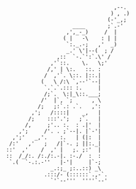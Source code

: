                                       ,--.
                                     ) , .)
                                    (-'_,;
                         ____       ;`.-'
                       ,',_-_)     /  |
                      ( |   -\    : | |
                       `:._.-;   ,'  _)
                       _.' \'|--(  ; /
                    ,::  `-.`':`.\' /
                  ,'`::.    \.   \;'
                 /,' | \:.   ::. :
                /  ,'`. \::. |::.|
               (   \ /:\ `,--'`--|
                `.`.`.::: :.     |
                /;`.  \:|_\::.___;
               /'  |`, `;      , \
              /;   ;:`.: .`.   ,':
            ,';   /::::|    _,   |
           /;    :::'.';   ;`.   |
          /,     ;'.. :.  : .|'  |
        ,';     /'. . ;`--|. |`-'|
      ,';'   _,'.    :.   | (|:  |
     /:'   ,'   ;   /|`-. ; ||:._|
    ::'  ,'    /  ,' |   ;. ;:'  |
    ::  /_/:. /:./:.-|. :-./  :  :
     `.(  `-.:.-''   |-'|     |`-;
                  _.:;_ ;:..::) _\
                .:::/- (::::::`.,-`.
                  `'`--'''  ''''`--'